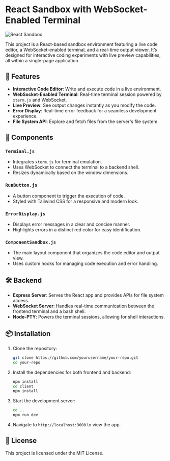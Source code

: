 # React Sandbox with WebSocket-Enabled Terminal

![React Sandbox](https://github.com/user-attachments/assets/c310dc38-f11e-4576-8d7a-1aef210e82f9)

This project is a React-based sandbox environment featuring a live code editor, a WebSocket-enabled terminal, and a real-time output viewer. It’s designed for interactive coding experiments with live preview capabilities, all within a single-page application.

## 🚀 Features

- **Interactive Code Editor**: Write and execute code in a live environment.
- **WebSocket-Enabled Terminal**: Real-time terminal session powered by `xterm.js` and WebSocket.
- **Live Preview**: See output changes instantly as you modify the code.
- **Error Display**: Real-time error feedback for a seamless development experience.
- **File System API**: Explore and fetch files from the server's file system.

## 🧩 Components

### `Terminal.js`
- Integrates `xterm.js` for terminal emulation.
- Uses WebSocket to connect the terminal to a backend shell.
- Resizes dynamically based on the window dimensions.

### `RunButton.js`
- A button component to trigger the execution of code.
- Styled with Tailwind CSS for a responsive and modern look.

### `ErrorDisplay.js`
- Displays error messages in a clear and concise manner.
- Highlights errors in a distinct red color for easy identification.

### `ComponentSandbox.js`
- The main layout component that organizes the code editor and output view.
- Uses custom hooks for managing code execution and error handling.

## 🛠️ Backend

- **Express Server**: Serves the React app and provides APIs for file system access.
- **WebSocket Server**: Handles real-time communication between the frontend terminal and a bash shell.
- **Node-PTY**: Powers the terminal sessions, allowing for shell interactions.

## 📦 Installation

1. Clone the repository:
    ```bash
    git clone https://github.com/yourusername/your-repo.git
    cd your-repo
    ```

2. Install the dependencies for both frontend and backend:
    ```bash
    npm install
    cd client
    npm install
    ```

3. Start the development server:
    ```bash
    cd ..
    npm run dev
    ```

4. Navigate to `http://localhost:3000` to view the app.

## 📝 License

This project is licensed under the MIT License.
